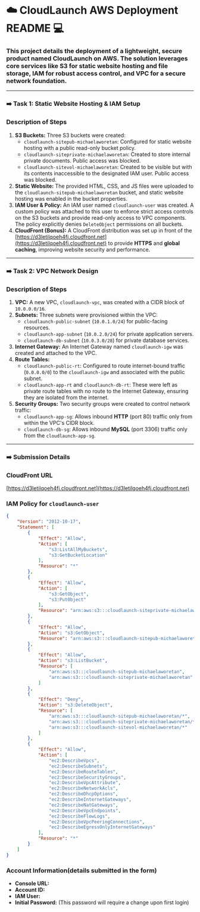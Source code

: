 # ☁️ CloudLaunch AWS Deployment README 💻

### This project details the deployment of a lightweight, secure product named **CloudLaunch** on AWS. The solution leverages core services like **S3** for static website hosting and file storage, **IAM** for robust access control, and **VPC** for a secure network foundation.

---

### ➡️ Task 1: Static Website Hosting & IAM Setup

### **Description of Steps**

1. **S3 Buckets:** Three S3 buckets were created:
    - `cloudlaunch-sitepub-michaelaworetan`: Configured for static website hosting with a public read-only bucket policy.
    - `cloudlaunch-siteprivate-michaelaworetan`: Created to store internal private documents. Public access was blocked.
    - `cloudlaunch-sitevol-michaelaworetan`: Created to be visible but with its contents inaccessible to the designated IAM user. Public access was blocked.
2. **Static Website:** The provided HTML, CSS, and JS files were uploaded to the `cloudlaunch-sitepub-michaelaworetan` bucket, and static website hosting was enabled in the bucket properties.
3. **IAM User & Policy:** An IAM user named `cloudlaunch-user` was created. A custom policy was attached to this user to enforce strict access controls on the S3 buckets and provide read-only access to VPC components. The policy explicitly denies `DeleteObject` permissions on all buckets.
4. **CloudFront (Bonus):** A CloudFront distribution was set up in front of the [https://d3letilqoeh4fj.cloudfront.net](https://d3letilqoeh4fj.cloudfront.net) to provide **HTTPS** and **global caching**, improving website security and performance.

---

### ➡️ Task 2: VPC Network Design

### **Description of Steps**

1. **VPC:** A new VPC, `cloudlaunch-vpc`, was created with a CIDR block of `10.0.0.0/16`.
2. **Subnets:** Three subnets were provisioned within the VPC:
    - `cloudlaunch-public-subnet` (`10.0.1.0/24`) for public-facing resources.
    - `cloudlaunch-app-subnet` (`10.0.2.0/24`) for private application servers.
    - `cloudlaunch-db-subnet` (`10.0.3.0/28`) for private database services.
3. **Internet Gateway:** An Internet Gateway named `cloudlaunch-igw` was created and attached to the VPC.
4. **Route Tables:**
    - `cloudlaunch-public-rt`: Configured to route internet-bound traffic (`0.0.0.0/0`) to the `cloudlaunch-igw` and associated with the public subnet.
    - `cloudlaunch-app-rt` and `cloudlaunch-db-rt`: These were left as private route tables with no route to the Internet Gateway, ensuring they are isolated from the internet.
5. **Security Groups:** Two security groups were created to control network traffic:
    - `cloudlaunch-app-sg`: Allows inbound **HTTP** (port 80) traffic only from within the VPC's CIDR block.
    - `cloudlaunch-db-sg`: Allows inbound **MySQL** (port 3306) traffic only from the `cloudlaunch-app-sg`.

---

### ➡️ Submission Details

### **CloudFront URL**

[https://d3letilqoeh4fj.cloudfront.net](https://d3letilqoeh4fj.cloudfront.net)

### **IAM Policy for `cloudlaunch-user`**

```json
{
	"Version": "2012-10-17",
	"Statement": [
		{
			"Effect": "Allow",
			"Action": [
				"s3:ListAllMyBuckets",
				"s3:GetBucketLocation"
			],
			"Resource": "*"
		},
		{
			"Effect": "Allow",
			"Action": [
				"s3:GetObject",
				"s3:PutObject"
			],
			"Resource": "arn:aws:s3:::cloudlaunch-siteprivate-michaelaworetan/*"
		},
		{
			"Effect": "Allow",
			"Action": "s3:GetObject",
			"Resource": "arn:aws:s3:::cloudlaunch-sitepub-michaelaworetan/*"
		},
		{
			"Effect": "Allow",
			"Action": "s3:ListBucket",
			"Resource": [
				"arn:aws:s3:::cloudlaunch-sitepub-michaelaworetan",
				"arn:aws:s3:::cloudlaunch-siteprivate-michaelaworetan"
			]
		},
		{
			"Effect": "Deny",
			"Action": "s3:DeleteObject",
			"Resource": [
				"arn:aws:s3:::cloudlaunch-sitepub-michaelaworetan/*",
				"arn:aws:s3:::cloudlaunch-siteprivate-michaelaworetan/*",
				"arn:aws:s3:::cloudlaunch-sitevol-michaelaworetan/*"
			]
		},
		{
			"Effect": "Allow",
			"Action": [
				"ec2:DescribeVpcs",
				"ec2:DescribeSubnets",
				"ec2:DescribeRouteTables",
				"ec2:DescribeSecurityGroups",
				"ec2:DescribeVpcAttribute",
				"ec2:DescribeNetworkAcls",
				"ec2:DescribeDhcpOptions",
				"ec2:DescribeInternetGateways",
				"ec2:DescribeNatGateways",
				"ec2:DescribeVpcEndpoints",
				"ec2:DescribeFlowLogs",
				"ec2:DescribeVpcPeeringConnections",
				"ec2:DescribeEgressOnlyInternetGateways"
			],
			"Resource": "*"
		}
	]
}

```

### **Account Information(details submitted in the form)**

- **Console URL:**
- **Account ID:**
- **IAM User:**
- **Initial Password:**  (This password will require a change upon first login)
